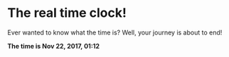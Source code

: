 # The real time clock!

Ever wanted to know what the time is? Well, your journey is about to end!

**The time is Nov 22, 2017, 01:12**